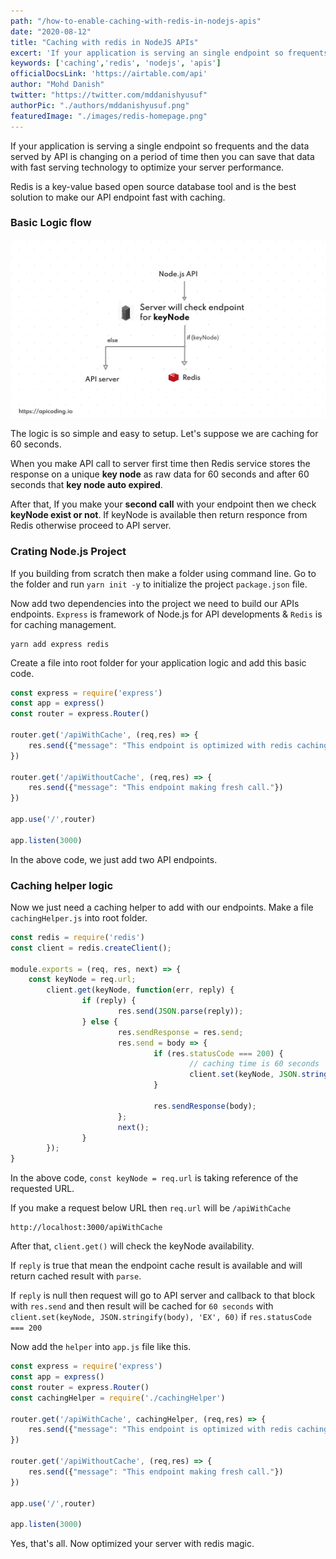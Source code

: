 ```yaml
---
path: "/how-to-enable-caching-with-redis-in-nodejs-apis"
date: "2020-08-12"
title: "Caching with redis in NodeJS APIs"
excert: 'If your application is serving an single endpoint so frequents and the data served by API is changing on a period of time then you can save that data with fast serving technology to optimiz your server performance.'
keywords: ['caching','redis', 'nodejs', 'apis']
officialDocsLink: 'https://airtable.com/api'
author: "Mohd Danish"
twitter: "https://twitter.com/mddanishyusuf"
authorPic: "./authors/mddanishyusuf.png"
featuredImage: "./images/redis-homepage.png"
---
```


If your application is serving a single endpoint so frequents and the data served by API is changing on a period of time then you can save that data with fast serving technology to optimize your server performance.

Redis is a key-value based open source database tool and is the best solution to make our API endpoint fast with caching.

### Basic Logic flow

![](./images/redis-caching-flow.png)

The logic is so simple and easy to setup. Let's suppose we are caching for 60 seconds.

When you make API call to server first time then Redis service stores the response on a unique **key node** as raw data for 60 seconds and after 60 seconds that **key node auto expired**.

After that, If you make your **second call** with your endpoint then we check **keyNode exist or not**. If keyNode is available then return responce from Redis otherwise proceed to API server.

### Crating Node.js Project

If you building from scratch then make a folder using command line. Go to the folder and run `yarn init -y` to initialize the project `package.json` file.

Now add two dependencies into the project we need to build our APIs endpoints. `Express` is framework of Node.js for API developments & `Redis` is for caching management.

```
yarn add express redis
```

Create a file into root folder for your application logic and add this basic code.

```javascript
const express = require('express')
const app = express()
const router = express.Router()

router.get('/apiWithCache', (req,res) => {
    res.send({"message": "This endpoint is optimized with redis caching."})
})

router.get('/apiWithoutCache', (req,res) => {
    res.send({"message": "This endpoint making fresh call."})
})

app.use('/',router)

app.listen(3000)
```

In the above code, we just add two API endpoints.

### Caching helper logic

Now we just need a caching helper to add with our endpoints. Make a file `cachingHelper.js` into root folder.

```javascript
const redis = require('redis')
const client = redis.createClient();

module.exports = (req, res, next) => {
    const keyNode = req.url;
        client.get(keyNode, function(err, reply) {
                if (reply) {
                        res.send(JSON.parse(reply));
                } else {
                        res.sendResponse = res.send;
                        res.send = body => {
                                if (res.statusCode === 200) {
                                        // caching time is 60 seconds
                                        client.set(keyNode, JSON.stringify(body), 'EX', 60);
                                }

                                res.sendResponse(body);
                        };
                        next();
                }
        });
}
```

In the above code, `const keyNode = req.url` is taking reference of the requested URL.

If you make a request below URL then `req.url` will be `/apiWithCache`

```
http://localhost:3000/apiWithCache
```

After that, `client.get()` will check the keyNode availability.

If `reply` is true that mean the endpoint cache result is available and will return cached result with `parse`.

If `reply` is null then request will go to API server and callback to that block with `res.send` and then result will be cached for `60 seconds` with `client.set(keyNode, JSON.stringify(body), 'EX', 60)` if `res.statusCode === 200`

Now add the `helper` into `app.js` file like this.

```javascript
const express = require('express')
const app = express()
const router = express.Router()
const cachingHelper = require('./cachingHelper')

router.get('/apiWithCache', cachingHelper, (req,res) => {
    res.send({"message": "This endpoint is optimized with redis caching."})
})

router.get('/apiWithoutCache', (req,res) => {
    res.send({"message": "This endpoint making fresh call."})
})

app.use('/',router)

app.listen(3000)
```

Yes, that's all. Now optimized your server with redis magic.